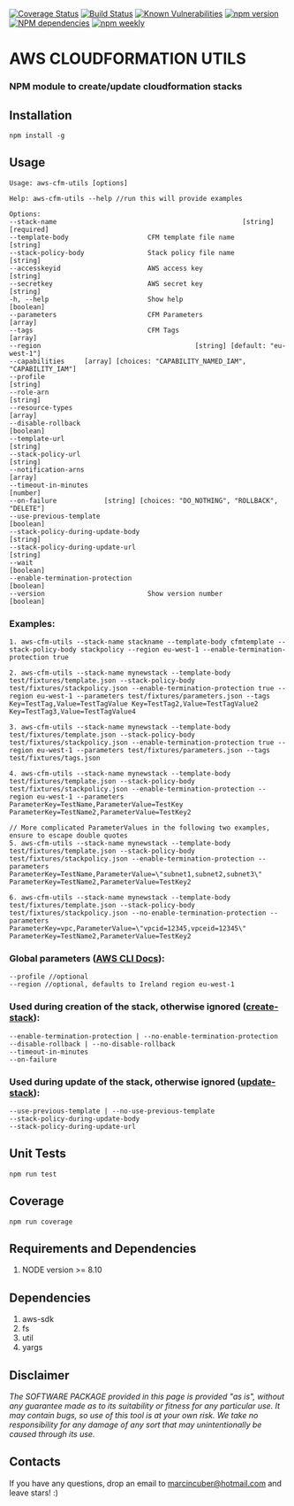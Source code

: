 [![Coverage Status](https://codecov.io/gh/marcincuber/aws-cfm-utils/branch/master/graph/badge.svg)](https://codecov.io/gh/marcincuber/aws-cfm-utils)
[![Build Status](https://travis-ci.org/marcincuber/aws-cfm-utils.svg?branch=master)](https://travis-ci.org/marcincuber/aws-cfm-utils)
[![Known Vulnerabilities](https://snyk.io/test/github/marcincuber/aws-cfm-utils/badge.svg?targetFile=package.json)](https://snyk.io/test/github/marcincuber/aws-cfm-utils?targetFile=package.json)
[![npm version](https://badge.fury.io/js/aws-cfm-utils.svg)](https://badge.fury.io/js/aws-cfm-utils)
[![NPM dependencies](https://david-dm.org/marcincuber/aws-cfm-utils.png)](https://david-dm.org/marcincuber/aws-cfm-utils)
[![npm weekly](https://img.shields.io/npm/dw/aws-cfm-utils.svg)](https://www.npmjs.com/~marcincuber)

# AWS CLOUDFORMATION UTILS

### NPM module to create/update cloudformation stacks

## Installation

```
npm install -g
```

## Usage

```
Usage: aws-cfm-utils [options]

Help: aws-cfm-utils --help //run this will provide examples
```

    Options:
    --stack-name                                               [string] [required]
    --template-body                    CFM template file name             [string]
    --stack-policy-body                Stack policy file name             [string]
    --accesskeyid                      AWS access key                     [string]
    --secretkey                        AWS secret key                     [string]
    -h, --help                         Show help                         [boolean]
    --parameters                       CFM Parameters                      [array]
    --tags                             CFM Tags                            [array]
    --region                                       [string] [default: "eu-west-1"]
    --capabilities     [array] [choices: "CAPABILITY_NAMED_IAM", "CAPABILITY_IAM"]
    --profile                                                             [string]
    --role-arn                                                            [string]
    --resource-types                                                       [array]
    --disable-rollback                                                   [boolean]
    --template-url                                                        [string]
    --stack-policy-url                                                    [string]
    --notification-arns                                                    [array]
    --timeout-in-minutes                                                  [number]
    --on-failure            [string] [choices: "DO_NOTHING", "ROLLBACK", "DELETE"]
    --use-previous-template                                              [boolean]
    --stack-policy-during-update-body                                     [string]
    --stack-policy-during-update-url                                      [string]
    --wait                                                               [boolean]
    --enable-termination-protection                                      [boolean]
    --version                          Show version number               [boolean]

### Examples:

```
1. aws-cfm-utils --stack-name stackname --template-body cfmtemplate --stack-policy-body stackpolicy --region eu-west-1 --enable-termination-protection true

2. aws-cfm-utils --stack-name mynewstack --template-body test/fixtures/template.json --stack-policy-body test/fixtures/stackpolicy.json --enable-termination-protection true --region eu-west-1 --parameters test/fixtures/parameters.json --tags Key=TestTag,Value=TestTagValue Key=TestTag2,Value=TestTagValue2 Key=TestTag3,Value=TestTagValue4
    
3. aws-cfm-utils --stack-name mynewstack --template-body test/fixtures/template.json --stack-policy-body test/fixtures/stackpolicy.json --enable-termination-protection true --region eu-west-1 --parameters test/fixtures/parameters.json --tags test/fixtures/tags.json
    
4. aws-cfm-utils --stack-name mynewstack --template-body test/fixtures/template.json --stack-policy-body test/fixtures/stackpolicy.json --enable-termination-protection --region eu-west-1 --parameters ParameterKey=TestName,ParameterValue=TestKey ParameterKey=TestName2,ParameterValue=TestKey2

// More complicated ParameterValues in the following two examples, ensure to escape double quotes
5. aws-cfm-utils --stack-name mynewstack --template-body test/fixtures/template.json --stack-policy-body test/fixtures/stackpolicy.json --enable-termination-protection --parameters ParameterKey=TestName,ParameterValue=\"subnet1,subnet2,subnet3\" ParameterKey=TestName2,ParameterValue=TestKey2

6. aws-cfm-utils --stack-name mynewstack --template-body test/fixtures/template.json --stack-policy-body test/fixtures/stackpolicy.json --no-enable-termination-protection --parameters ParameterKey=vpc,ParameterValue=\"vpcid=12345,vpceid=12345\" ParameterKey=TestName2,ParameterValue=TestKey2
```

### Global parameters ([AWS CLI Docs](http://docs.aws.amazon.com/cli/latest/topic/config-vars.html#general-options)):

```
--profile //optional
--region //optional, defaults to Ireland region eu-west-1
```

### Used during creation of the stack, otherwise ignored ([create-stack](http://docs.aws.amazon.com/cli/latest/reference/cloudformation/create-stack.html)):

```
--enable-termination-protection | --no-enable-termination-protection
--disable-rollback | --no-disable-rollback
--timeout-in-minutes
--on-failure
```

### Used during update of the stack, otherwise ignored ([update-stack](http://docs.aws.amazon.com/cli/latest/reference/cloudformation/update-stack.html)):

```
--use-previous-template | --no-use-previous-template
--stack-policy-during-update-body
--stack-policy-during-update-url
```

## Unit Tests

```
npm run test

```

## Coverage

```
npm run coverage
```

## Requirements and Dependencies

1. NODE version >= 8.10

## Dependencies

1. aws-sdk
2. fs
3. util
4. yargs

## Disclaimer
_The SOFTWARE PACKAGE provided in this page is provided "as is", without any guarantee made as to its suitability or fitness for any particular use. It may contain bugs, so use of this tool is at your own risk. We take no responsibility for any damage of any sort that may unintentionally be caused through its use._

## Contacts

If you have any questions, drop an email to marcincuber@hotmail.com and leave stars! :)
